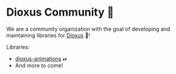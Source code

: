 # Dioxus Community 🤝

We are a community organization with the goal of developing and maintaining libraries for [Dioxus](https://dioxuslabs.com/) 🧬!

Libraries:
- [dioxus-animations](https://github.com/dioxus-community/dioxus-animations) ⏯
- And more to come!
